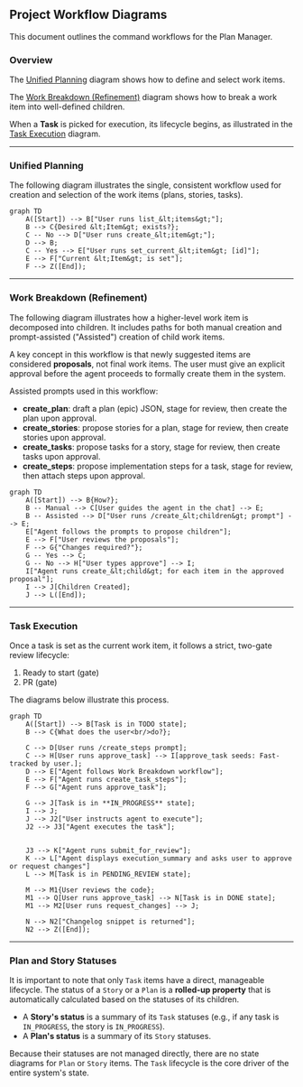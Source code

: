 ## Project Workflow Diagrams

This document outlines the command workflows for the Plan Manager.

### Overview

The [Unified Planning](#unified-planning) diagram shows how to define and select work items. 

The [Work Breakdown (Refinement)](#work-breakdown-refinement) diagram shows how to break a work item into well-defined children.

When a **Task** is picked for execution, its lifecycle begins, as illustrated in the [Task Execution](#task-execution) diagram.

---

### Unified Planning

The following diagram illustrates the single, consistent workflow used for creation and selection of the work items (plans, stories, tasks).

```mermaid
graph TD
    A([Start]) --> B["User runs list_&lt;items&gt;"];
    B --> C{Desired &lt;Item&gt; exists?};
    C -- No --> D["User runs create_&lt;item&gt;"];
    D --> B;
    C -- Yes --> E["User runs set_current_&lt;item&gt; [id]"];
    E --> F["Current &lt;Item&gt; is set"];
    F --> Z([End]);
```

---

### Work Breakdown (Refinement)

The following diagram illustrates how a higher-level work item is decomposed into children. It includes paths for both manual creation and prompt-assisted ("Assisted") creation of child work items.

A key concept in this workflow is that newly suggested items are considered **proposals**, not final work items. The user must give an explicit approval before the agent proceeds to formally create them in the system. 

Assisted prompts used in this workflow:
- **create_plan**: draft a plan (epic) JSON, stage for review, then create the plan upon approval.
- **create_stories**: propose stories for a plan, stage for review, then create stories upon approval.
- **create_tasks**: propose tasks for a story, stage for review, then create tasks upon approval.
- **create_steps**: propose implementation steps for a task, stage for review, then attach steps upon approval.

```mermaid
graph TD
    A([Start]) --> B{How?};
    B -- Manual --> C[User guides the agent in the chat] --> E;
    B -- Assisted --> D["User runs /create_&lt;children&gt; prompt"] --> E;
    E["Agent follows the prompts to propose children"];
    E --> F["User reviews the proposals"];
    F --> G{"Changes required?"};
    G -- Yes --> C;
    G -- No --> H["User types approve"] --> I;
    I["Agent runs create_&lt;child&gt; for each item in the approved proposal"];
    I --> J[Children Created];
    J --> L([End]);
```

---

### Task Execution

Once a task is set as the current work item, it follows a strict, two-gate review lifecycle:
1. Ready to start (gate)
2. PR (gate)

The diagrams below illustrate this process.

```mermaid
graph TD
    A([Start]) --> B[Task is in TODO state];
    B --> C{What does the user<br/>do?};
    
    C --> D[User runs /create_steps prompt];
    C --> H[User runs approve_task] --> I[approve_task seeds: Fast-tracked by user.];
    D --> E["Agent follows Work Breakdown workflow"];
    E --> F["Agent runs create_task_steps"];
    F --> G["Agent runs approve_task"];
        
    G --> J[Task is in **IN_PROGRESS** state];
    I --> J;
    J --> J2["User instructs agent to execute"];
    J2 --> J3["Agent executes the task"];

    
    J3 --> K["Agent runs submit_for_review"];
    K --> L["Agent displays execution_summary and asks user to approve or request changes"]
    L --> M[Task is in PENDING_REVIEW state];
    
    M --> M1{User reviews the code};
    M1 --> Q[User runs approve_task] --> N[Task is in DONE state];
    M1 --> M2[User runs request_changes] --> J;
    
    N --> N2["Changelog snippet is returned"];
    N2 --> Z([End]);

```

---

### Plan and Story Statuses

It is important to note that only `Task` items have a direct, manageable lifecycle. The status of a `Story` or a `Plan` is a **rolled-up property** that is automatically calculated based on the statuses of its children.

-   A **Story's status** is a summary of its `Task` statuses (e.g., if any task is `IN_PROGRESS`, the story is `IN_PROGRESS`).
-   A **Plan's status** is a summary of its `Story` statuses.

Because their statuses are not managed directly, there are no state diagrams for `Plan` or `Story` items. The `Task` lifecycle is the core driver of the entire system's state.
